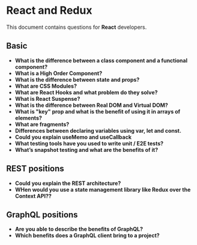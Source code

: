 # React and Redux

This document contains questions for **React** developers.

## Basic

- **What is the difference between a class component and a functional component?**
- **What is a High Order Component?**
- **What is the difference between state and props?**
- **What are CSS Modules?**
- **What are React Hooks and what problem do they solve?**
- **What is React Suspense?**
- **What is the difference between Real DOM and Virtual DOM?**
- **What is "key" prop and what is the benefit of using it in arrays of elements?**
- **What are fragments?**
- **Differences between declaring variables using var, let and const.**
- **Could you explain useMemo and useCallback**
- **What testing tools have you used to write unit / E2E tests?**
- **What’s snapshot testing and what are the benefits of it?**

## REST positions
- **Could you explain the REST architecture?**
- **WHen would you use a state management library like Redux over the Context API??**

## GraphQL positions
- **Are you able to describe the benefits of GraphQL?**
- **Which benefits does a GraphQL client bring to a project?**
